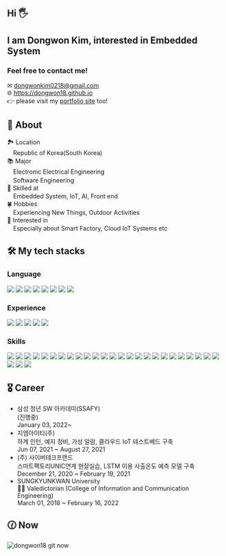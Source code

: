 ## Hi 🖐
## I am Dongwon Kim, interested in Embedded System

### Feel free to contact me!
✉ dongwonkim0218@gmail.com  
🌐 https://dongwon18.github.io  
👉 please visit my [portfolio site](https://hello-dongwon-kim.netlify.app/) too!

## 🦏 About
🏞 Location  
　Republic of Korea(South Korea)  
📚 Major  
　Electronic Electrical Engineering  
　Software Engineering  
💼 Skilled at  
　Embedded System, IoT, AI, Front end  
🍀 Hobbies  
　Experiencing New Things, Outdoor Activities  
👀 Interested in  
　Especially about Smart Factory, Cloud IoT Systems etc
  
## 🛠 My tech stacks
### Language
<div>
 <img src="https://img.shields.io/badge/C-100%25-yellow?style=for-the-badge&logo=C">
 <img src="https://img.shields.io/badge/C++-100%25-yellowgreen?style=for-the-badge&logo=c%2b%2b">
 <img src="https://img.shields.io/badge/Python-100%25-blue?style=for-the-badge&logo=python">
 <img src="hhttps://img.shields.io/badge/javascript-90%25-yellowgreen?style=for-the-badge&logo=javascript">
 <img src="https://img.shields.io/badge/Verilog-80%25-violet?style=for-the-badge&logo=Verilog">
 <img src="https://img.shields.io/badge/VHDL-80%25-blueviolet?style=for-the-badge&logo=VHDL">
 <img src="https://img.shields.io/badge/Assenbly-70%25-9cf?style=for-the-badge&logo=Assembly">
 <img src="https://img.shields.io/badge/SQL-70%25-ff8e7f?style=for-the-badge&logo=MySQL">
</div>

### Experience
<div>
 <img src="https://img.shields.io/badge/IoT-80%25-f5f5dc?style=for-the-badge&logo=IoT">
 <img src="https://img.shields.io/badge/Embedded_System-90%25-800000?style=for-the-badge">
 <img src="https://img.shields.io/badge/Deep_Learning-80%25-ffcb6b?style=for-the-badge&logo=AI">
 <img src="https://img.shields.io/badge/Frontend-80%25-ffff00?style=for-the-badge">
 <img src="https://img.shields.io/badge/Backend-60%25-99ff66?style=for-the-badge">  
</div> 

### Skills  
<div>
 <img src="https://img.shields.io/badge/-GitHub%20-darkgreen">
 <img src="https://img.shields.io/badge/-Raspberry_Pi%20-darkgreen">
 <img src="https://img.shields.io/badge/-Nucleo%20-darkgreen">
 <img src="https://img.shields.io/badge/-Arduino%20-darkgreen">
 <img src="https://img.shields.io/badge/-AWS_IoT_Core%20-darkgreen">
 <img src="https://img.shields.io/badge/-8051_Microcontroller%20-darkgreen"> 
 <img src="https://img.shields.io/badge/-FPGA%20-darkgreen">
 <img src="https://img.shields.io/badge/-Linux_Kernel%20-darkgreen">
 <img src="https://img.shields.io/badge/-Fundamental_circuit%20-darkgreen">
 <img src="https://img.shields.io/badge/-PyTorch%20-darkgreen">
 <img src="https://img.shields.io/badge/-Keras%20-darkgreen">
 <img src="https://img.shields.io/badge/-Numpy%20-darkgreen">
 <img src="https://img.shields.io/badge/-OpenCV%20-darkgreen">
 <img src="https://img.shields.io/badge/-Docker%20-darkgreen"> 
 <img src="https://img.shields.io/badge/-Google_Cloud_Platform%20-darkgreen"> 
 <img src="https://img.shields.io/badge/-HTML%20-darkgreen">
 <img src="https://img.shields.io/badge/-CSS%20-darkgreen">
 <img src="https://img.shields.io/badge/-Bootstrap%20-darkgreen">
 <img src="https://img.shields.io/badge/-Node.js%20-darkgreen">
 <img src="https://img.shields.io/badge/-Vue.js%20-darkgreen">
 <img src="https://img.shields.io/badge/-Firebase%20-darkgreen">
 <img src="https://img.shields.io/badge/-picovoice%20-darkgreen"> 
 <img src="https://img.shields.io/badge/-3D_Printing%20-darkgreen">
 <img src="https://img.shields.io/badge/-PyQt%20-darkgreen">
 <img src="https://img.shields.io/badge/-PySlide%20-darkgreen">
 <img src="https://img.shields.io/badge/-Markdown%20-darkgreen">
 <img src="https://img.shields.io/badge/-Makefile%20-darkgreen">
 <img src="https://img.shields.io/badge/-Vim%20-darkgreen">  
</div>

## 🎖 Career
- 삼성 청년 SW 아카데미(SSAFY)   
 (진행중)  
 January 03, 2022~  
- 지엠아이티(주)  
 하계 인턴, 예지 정비, 가성 알람, 클라우드 IoT 테스트베드 구축  
 Jun 07, 2021 ~ August 27, 2021  
- (주) 사이버테크프랜드  
 스마트팩토리UNIC연계 현잘실습, LSTM 이용 사출온도 예측 모델 구축  
 December 21, 2020 ~ February 19, 2021  
- SUNGKYUNKWAN University  
 👩‍🎓 Valedictorian (College of Information and Communication Engineering)  
 March 01, 2018 ~ February 16, 2022  
 
 ## 🕜 Now
![dongwon18 git now](https://github-readme-stats.vercel.app/api?username=dongwon18&show_icons=true&theme=highcontrast)
